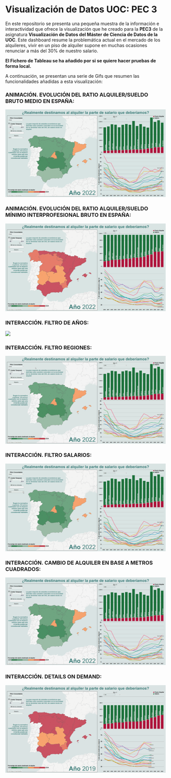 # Visualización de Datos UOC: PEC 3

En este repositorio se presenta una pequeña muestra de la información e interactividad que ofrece la visualización que he creado para la **PEC3** de la asignatura **Visualización de Datos del Máster de Ciencia de Datos de la UOC**. Este dashboard resume la problemática actual en el mercado de los alquileres, vivir en un piso de alquiler supone en muchas ocasiones renunciar a más del 30% de nuestro salario.

**El Fichero de Tableau se ha añadido por si se quiere hacer pruebas de forma local.**

A continuación, se presentan una serie de Gifs que resumen las funcionalidades añadidas a esta visualización:

### ANIMACIÓN. EVOLUCIÓN DEL RATIO ALQUILER/SUELDO BRUTO MEDIO EN ESPAÑA:

![](https://github.com/guiruha/VisualizacionPEC3/blob/main/EvolucionSalarioMedio.gif)


### ANIMACIÓN. EVOLUCIÓN DEL RATIO ALQUILER/SUELDO MÍNIMO INTERPROFESIONAL BRUTO EN ESPAÑA:

![](https://github.com/guiruha/VisualizacionPEC3/blob/main/EvolucionSMI.gif)

### INTERACCIÓN. FILTRO DE AÑOS:

![](https://github.com/guiruha/VisualizacionPEC3/blob/main/FIltroA%C3%B1os.gif)

### INTERACCIÓN. FILTRO REGIONES:

![](https://github.com/guiruha/VisualizacionPEC3/blob/main/FIltroRegiones.gif)

### INTERACCIÓN. FILTRO SALARIOS:

![](https://github.com/guiruha/VisualizacionPEC3/blob/main/FiltroSalarios.gif)

### INTERACCIÓN. CAMBIO DE ALQUILER EN BASE A METROS CUADRADOS:

![](https://github.com/guiruha/VisualizacionPEC3/blob/main/CambioPrecioAlquiler.gif)

### INTERACCIÓN. DETAILS ON DEMAND:

![](https://github.com/guiruha/VisualizacionPEC3/blob/main/OnDemand.gif)
